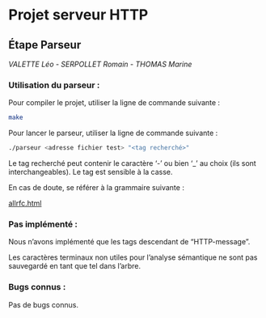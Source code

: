 # **Projet serveur HTTP**

## **Étape Parseur**

_VALETTE Léo - SERPOLLET Romain - THOMAS Marine_

### Utilisation du parseur :

Pour compiler le projet, utiliser la ligne de commande suivante :

```bash
make
```

Pour lancer le parseur, utiliser la ligne de commande suivante :

```bash
./parseur <adresse fichier test> "<tag recherché>"
```

Le tag recherché peut contenir le caractère ‘-’ ou bien ‘_’ au choix (ils sont interchangeables). Le tag est sensible à la casse.

En cas de doute, se référer à la grammaire suivante :

[allrfc.html](readMe_ren%206e6e4/allrfc.html)

### Pas implémenté :

Nous n’avons implémenté que les tags descendant de “HTTP-message”.

Les caractères terminaux non utiles pour l’analyse sémantique ne sont pas sauvegardé en tant que tel dans l’arbre.

### Bugs connus :

Pas de bugs connus.

